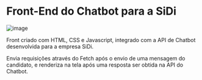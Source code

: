 # Front-End do Chatbot para a SiDi

![image](https://github.com/rsjronald0/front-chatbot-grupo1/assets/104457353/0385d415-6b0e-4f87-abc8-06472d2d0ee1)

Front criado com HTML, CSS e Javascript, integrado com a API de Chatbot desenvolvida para a empresa SiDi.

Envia requisições através do Fetch após o envio de uma mensagem do candidato, e renderiza na tela após uma resposta ser obtida na API do Chatbot.
